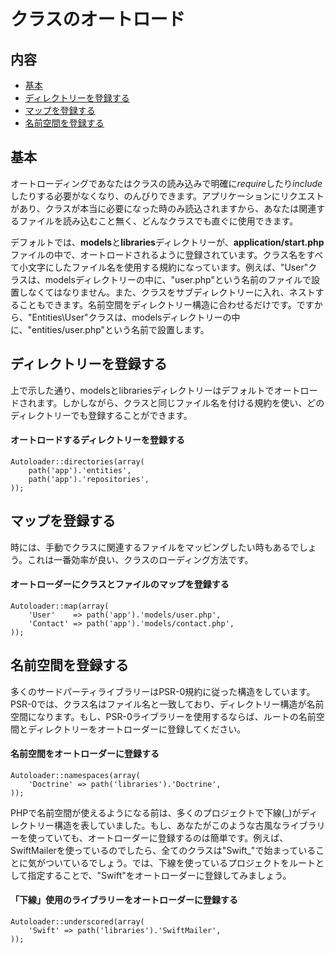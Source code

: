 # クラスのオートロード

## 内容

- [基本](#the-basics)
- [ディレクトリーを登録する](#directories)
- [マップを登録する](#mappings)
- [名前空間を登録する](#namespaces)

<a name="the-basics"></a>
## 基本

オートローディングであなたはクラスの読み込みで明確に*require*したり*include*したりする必要がなくなり、のんびりできます。アプリケーションにリクエストがあり、クラスが本当に必要になった時のみ読込されますから、あなたは関連するファイルを読み込むこと無く、どんなクラスでも直ぐに使用できます。

デフォルトでは、**models**と**libraries**ディレクトリーが、**application/start.php**ファイルの中で、オートロードされるように登録されています。クラス名をすべて小文字にしたファイル名を使用する規約になっています。例えば、"User"クラスは、modelsディレクトリーの中に、"user.php"という名前のファイルで設置しなくてはなりません。また、クラスをサブディレクトリーに入れ、ネストすることもできます。名前空間をディレクトリー構造に合わせるだけです。ですから、"Entities\User"クラスは、modelsディレクトリーの中に、"entities/user.php"という名前で設置します。

<a name="directories"></a>
## ディレクトリーを登録する

上で示した通り、modelsとlibrariesディレクトリーはデフォルトでオートロードされます。しかしながら、クラスと同じファイル名を付ける規約を使い、どのディレクトリーでも登録することができます。

#### オートロードするディレクトリーを登録する

	Autoloader::directories(array(
		path('app').'entities',
		path('app').'repositories',
	));

<a name="mappings"></a>
## マップを登録する

時には、手動でクラスに関連するファイルをマッピングしたい時もあるでしょう。これは一番効率が良い、クラスのローディング方法です。

#### オートローダーにクラスとファイルのマップを登録する

	Autoloader::map(array(
		'User'    => path('app').'models/user.php',
		'Contact' => path('app').'models/contact.php',
	));

<a name="namespaces"></a>
## 名前空間を登録する

多くのサードパーティライブラリーはPSR-0規約に従った構造をしています。PSR-0では、クラス名はファイル名と一致しており、ディレクトリー構造が名前空間になります。もし、PSR-0ライブラリーを使用するならば、ルートの名前空間とディレクトリーをオートローダーに登録してください。

#### 名前空間をオートローダーに登録する

	Autoloader::namespaces(array(
		'Doctrine' => path('libraries').'Doctrine',
	));

PHPで名前空間が使えるようになる前は、多くのプロジェクトで下線(\_)がディレクトリー構造を表していました。もし、あなたがこのような古風なライブラリーを使っていても、オートローダーに登録するのは簡単です。例えば、SwiftMailerを使っているのでしたら、全てのクラスは"Swift\_"で始まっていることに気がついているでしょう。では、下線を使っているプロジェクトをルートとして指定することで、"Swift"をオートローダーに登録してみましょう。

#### 「下線」使用のライブラリーをオートローダーに登録する

	Autoloader::underscored(array(
		'Swift' => path('libraries').'SwiftMailer',
	));